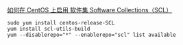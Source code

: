 [如何在 CentOS 上启用 软件集 Software Collections（SCL）](<https://linux.cn/article-6776-1.html>)



```
sudo yum install centos-release-SCL
yum install scl-utils-build
yum --disablerepo="*" --enablerepo="scl" list available
```

